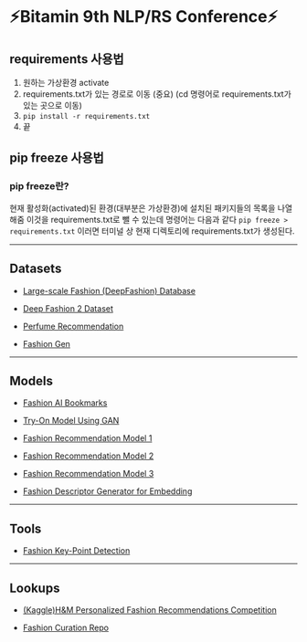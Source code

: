 # ⚡Bitamin 9th NLP/RS Conference⚡

## requirements 사용법
1. 원하는 가상환경 activate
2. requirements.txt가 있는 경로로 이동 (중요) (cd 명령어로 requirements.txt가 있는 곳으로 이동)
3. `pip install -r requirements.txt`
4. 끝

## pip freeze 사용법
### pip freeze란?
현재 활성화(activated)된 환경(대부분은 가상환경)에 설치된 패키지들의 목록을 나열해줌
이것을 requirements.txt로 뺄 수 있는데 명령어는 다음과 같다
`pip freeze > requirements.txt`
이러면 터미널 상 현재 디렉토리에 requirements.txt가 생성된다.


---

## Datasets

- [Large-scale Fashion (DeepFashion) Database](http://mmlab.ie.cuhk.edu.hk/projects/DeepFashion.html)

- [Deep Fashion 2 Dataset](https://github.com/switchablenorms/DeepFashion2)

- [Perfume Recommendation](https://www.kaggle.com/datasets/nandini1999/perfume-recommendation-dataset)

- [Fashion Gen](https://paperswithcode.com/dataset/fashion-gen)


---
## Models

- [Fashion AI Bookmarks](https://github.com/ayushidalmia/awesome-fashion-ai)

- [Try-On Model Using GAN](https://github.com/switchablenorms/DeepFashion_Try_On)

- [Fashion Recommendation Model 1](https://github.com/kang205/DVBPR)

- [Fashion Recommendation Model 2](https://github.com/khanhnamle1994/fashion-recommendation)

- [Fashion Recommendation Model 3](https://github.com/Wp-Zhang/H-M-Fashion-RecSys)

- [Fashion Descriptor Generator for Embedding](https://github.com/bobbens/cvpr2016_stylenet)

--- 
## Tools

- [Fashion Key-Point Detection](https://github.com/gathierry/FashionAI-KeyPointsDetectionOfApparel)

---
## Lookups

- [(Kaggle)H&M Personalized Fashion Recommendations Competition](https://www.kaggle.com/competitions/h-and-m-personalized-fashion-recommendations)

- [Fashion Curation Repo](https://github.com/WangXin93/curated-fashion-ai)
